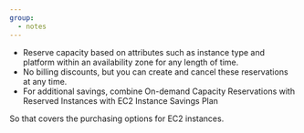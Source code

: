 ```yaml
---
group:
  - notes
---
```

- Reserve capacity based on attributes such as instance type and platform within an availability zone for any length of time.
- No billing discounts, but you can create and cancel these reservations at any time.
- For additional savings, combine On-demand Capacity Reservations with Reserved Instances with EC2 Instance Savings Plan

So that covers the purchasing options for EC2 instances.